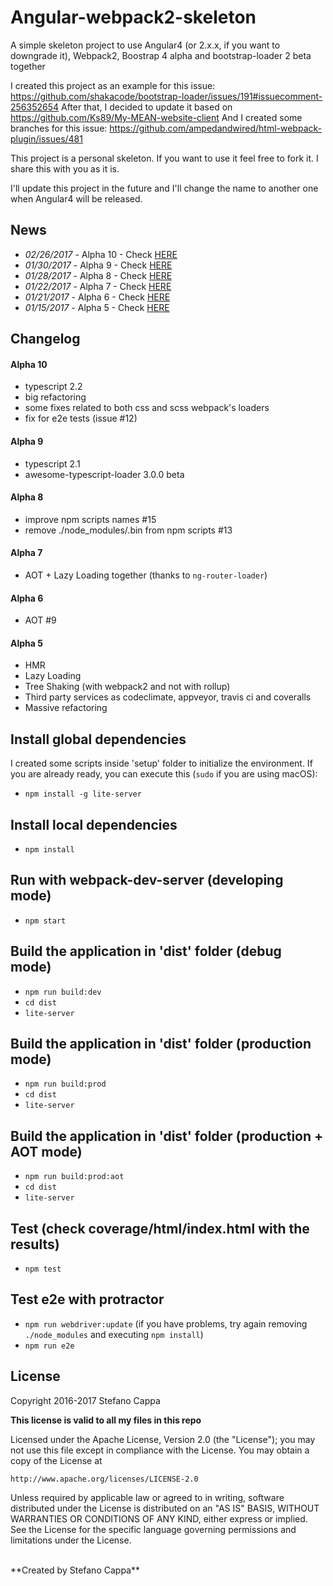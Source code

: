 # Angular-webpack2-skeleton
A simple skeleton project to use Angular4 (or 2.x.x, if you want to downgrade it), Webpack2, Boostrap 4 alpha and bootstrap-loader 2 beta together

I created this project as an example for this issue: https://github.com/shakacode/bootstrap-loader/issues/191#issuecomment-256352654
After that, I decided to update it based on https://github.com/Ks89/My-MEAN-website-client
And I created some branches for this issue: https://github.com/ampedandwired/html-webpack-plugin/issues/481

This project is a personal skeleton. If you want to use it feel free to fork it.
I share this with you as it is.

I'll update this project in the future and I'll change the name to another one when Angular4 will be released.


## News
- *02/26/2017* - Alpha 10 - Check [HERE](https://github.com/Ks89/Angular2-webpack2-skeleton/releases)
- *01/30/2017* - Alpha 9 - Check [HERE](https://github.com/Ks89/Angular2-webpack2-skeleton/releases)
- *01/28/2017* - Alpha 8 - Check [HERE](https://github.com/Ks89/Angular2-webpack2-skeleton/releases)
- *01/22/2017* - Alpha 7 - Check [HERE](https://github.com/Ks89/Angular2-webpack2-skeleton/releases)
- *01/21/2017* - Alpha 6 - Check [HERE](https://github.com/Ks89/Angular2-webpack2-skeleton/releases)
- *01/15/2017* - Alpha 5 - Check [HERE](https://github.com/Ks89/Angular2-webpack2-skeleton/releases)


## Changelog

#### Alpha 10
- typescript 2.2
- big refactoring
- some fixes related to both css and scss webpack's loaders
- fix for e2e tests (issue #12)

#### Alpha 9
- typescript 2.1
- awesome-typescript-loader 3.0.0 beta

#### Alpha 8
- improve npm scripts names #15
- remove ./node_modules/.bin from npm scripts #13

#### Alpha 7
- AOT + Lazy Loading together (thanks to `ng-router-loader`)

#### Alpha 6
- AOT #9

#### Alpha 5
- HMR
- Lazy Loading
- Tree Shaking (with webpack2 and not with rollup)
- Third party services as codeclimate, appveyor, travis ci and coveralls
- Massive refactoring


## Install global dependencies
I created some scripts inside 'setup' folder to initialize the environment.
If you are already ready, you can execute this (`sudo` if you are using macOS):

- `npm install -g lite-server`

## Install local dependencies
- `npm install`

## Run with webpack-dev-server (developing mode)
- `npm start`

## Build the application in 'dist' folder (debug mode)
- `npm run build:dev`
- `cd dist`
- `lite-server`

## Build the application in 'dist' folder (production mode)
- `npm run build:prod`
- `cd dist`
- `lite-server`

## Build the application in 'dist' folder (production + AOT mode)
- `npm run build:prod:aot`
- `cd dist`
- `lite-server`

## Test (check coverage/html/index.html with the results)
- `npm test`

## Test e2e with protractor
- `npm run webdriver:update` (if you have problems, try again removing `./node_modules` and executing `npm install`)
- `npm run e2e`


## License

Copyright 2016-2017 Stefano Cappa

**This license is valid to all my files in this repo**

Licensed under the Apache License, Version 2.0 (the "License");
you may not use this file except in compliance with the License.
You may obtain a copy of the License at

    http://www.apache.org/licenses/LICENSE-2.0

Unless required by applicable law or agreed to in writing, software
distributed under the License is distributed on an "AS IS" BASIS,
WITHOUT WARRANTIES OR CONDITIONS OF ANY KIND, either express or implied.
See the License for the specific language governing permissions and
limitations under the License.

<br/>
**Created by Stefano Cappa**
